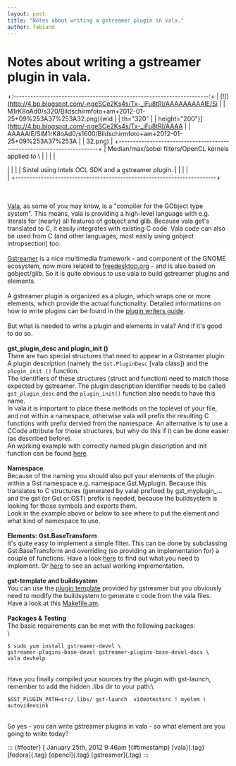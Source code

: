 ```yaml
---
layout: post
title: "Notes about writing a gstreamer plugin in vala."
author: fabiand
---
```



Notes about writing a gstreamer plugin in vala.
===============================================

+:---------------------------------------------------------------------:+
| [![](http://4.bp.blogspot.com/-ngeSCe2Ks4s/Tx-_iFu8tRI/AAAAAAAAAIE/Si |
| M1rK8oAd0/s320/Bildschirmfoto+am+2012-01-25+09%253A37%253A32.png){wid |
| th="320"                                                              |
| height="200"}](http://4.bp.blogspot.com/-ngeSCe2Ks4s/Tx-_iFu8tRI/AAAA |
| AAAAAIE/SiM1rK8oAd0/s1600/Bildschirmfoto+am+2012-01-25+09%253A37%253A |
| 32.png)                                                               |
+-----------------------------------------------------------------------+
| Median/max/sobel filters/OpenCL kernels applied to \                  |
|                                                                       |
| <div>                                                                 |
|                                                                       |
| Sintel using Intels OCL SDK and a gstreamer plugin.                   |
|                                                                       |
| </div>                                                                |
+-----------------------------------------------------------------------+

\
\
[Vala](https://live.gnome.org/Vala), as some of you may know, is a
"compiler for the GObject type system". This means, vala is providing a
high-level language with e.g. literals for (nearly) all features of
gobject and glib. Because vala get's translated to C, it easily
integrates with existing C code. Vala code can also be used from C (and
other languages, most easily using gobject intropsection) too.\
\
[Gstreamer](http://gstreamer.freedesktop.org/) is a nice multimedia
framework - and component of the GNOME ecosystem, now more related to
[freedesktop.org](http://freedesktop.org/) - and is also based on
gobject/glib. So it is quite obvious to use vala to build gstreamer
plugins and elements.\
\
A gstreamer plugin is organized as a plugin, which wraps one or more
elements, which provide the actual functionality. Detailed informations
on how to write plugins can be found in the [plugin writers
guide](http://gstreamer.freedesktop.org/documentation/).\
\
But what is needed to write a plugin and elements in vala? And if it's
good to do so.\
\
**gst\_plugin\_desc and plugin\_init ()**\
There are two special structures that need to appear in a Gstreamer
plugin: A plugin description (namely the `Gst.PluginDesc` \[vala
class\]) and the `plugin_init ()` function.\
The identifiers of these structures (struct and function) need to match
those expected by gstreamer. The plugin description identifier needs to
be called `gst_plugin_desc` and the `plugin_init()` function also needs
to have this name.\
In vala it is important to place these methods on the toplevel of your
file, and not within a namespace, otherwise vala will prefix the
resulting C functions with prefix dervied from the namespace. An
alternative is to use a CCode attribute for those structures, but why do
this if it can be done easier (as described before).\
An working example with correctly named plugin description and init
function can be found
[here](https://gitorious.org/valastuff/gst-plugins-cl/blobs/master/src/gstopencl.vala).\
\
**Namespace**\
Because of the naming you should also put your elements of the plugin
within a Gst namespace e.g. namespace Gst.Myplugin. Because this
translates to C structures (generated by vala) prefixed by
gst\_myplugin\_... and the gst (or Gst or GST) prefix is needed, because
the buildsystem is looking for those symbols and exports them.\
Look in the example above or below to see where to put the element and
what kind of namespace to use.\
\
**Elements: Gst.BaseTransform**\
It's quite easy to implement a simple filter. This can be done by
subclassing Gst.BaseTransform and overriding (so providing an
implementation for) a couple of functions. Have a look
[here](http://gstreamer.freedesktop.org/data/doc/gstreamer/stable/gstreamer-libs/html/GstBaseTransform.html)
to find out what you need to implement. Or
[here](https://gitorious.org/valastuff/gst-plugins-cl/blobs/master/src/clkernel.vala)
to see an actual working implementation.\
\
**gst-template and buildsystem**\
You can use the [plugin
template](http://cgit.freedesktop.org/gstreamer/gst-template/) provided
by gstreamer but you obviously need to modify the buildsystem to
generate c code from the vala files.\
Have a look at this
[Makefile.am](https://gitorious.org/valastuff/gst-plugins-cl/blobs/master/src/Makefile.am).\
\
**Packages & Testing**\
The basic requirements can be met with the following packages:\
\

    $ sudo yum install gstreamer-devel \
    gstreamer-plugins-base-devel gstreamer-plugins-base-devel-docs \
    vala devhelp

\
Have you finally compiled your sources try the plugin with gst-launch,
remember to add the hidden .libs dir to your path:\

    $GST_PLUGIN_PATH=src/.libs/ gst-launch  videotestsrc ! myelem ! autovideosink

\
So yes - you can write gstreamer plugins in vala - so what element are
you going to write today?

::: {#footer}
[ January 25th, 2012 9:46am ]{#timestamp} [vala]{.tag} [fedora]{.tag}
[opencl]{.tag} [gstreamer]{.tag}
:::
